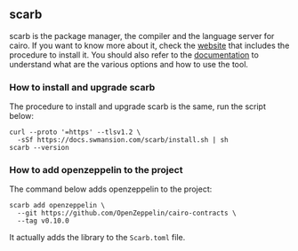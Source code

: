 ## scarb

scarb is the package manager, the compiler and the language server for cairo.
If you want to know more about it, check the
[website](https://docs.swmansion.com/scarb/) that includes the procedure to
install it. You should also refer to the
[documentation](https://docs.swmansion.com/scarb/docs) to understand what are
the various options and how to use the tool. 

### How to install and upgrade scarb

The procedure to install and upgrade scarb is the same, run the script below:

```shell
curl --proto '=https' --tlsv1.2 \
  -sSf https://docs.swmansion.com/scarb/install.sh | sh
scarb --version
```

### How to add openzeppelin to the project

The command below adds openzeppelin to the project:

```shell
scarb add openzeppelin \
  --git https://github.com/OpenZeppelin/cairo-contracts \
  --tag v0.10.0
```

It actually adds the library to the `Scarb.toml` file.
